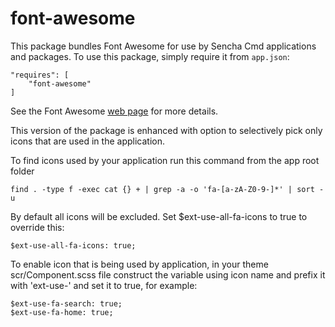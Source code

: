 # font-awesome

This package bundles Font Awesome for use by Sencha Cmd applications and packages.
To use this package, simply require it from `app.json`:

    "requires": [
        "font-awesome"
    ]

See the Font Awesome [web page](https://fontawesome.com/v4.7.0/) for
more details.


This version of the package is enhanced with option to selectively pick only icons that are used in the application.


To find icons used by your application run this command from the app root folder

```
find . -type f -exec cat {} + | grep -a -o 'fa-[a-zA-Z0-9-]*' | sort -u
```

By default all icons will be excluded.
Set $ext-use-all-fa-icons to true to override this:
```
$ext-use-all-fa-icons: true;
```

To enable icon that is being used by application, in your theme scr/Component.scss file construct the variable using icon name and prefix it with 'ext-use-' and set it to true, for example: 
```
$ext-use-fa-search: true;
$ext-use-fa-home: true;
```